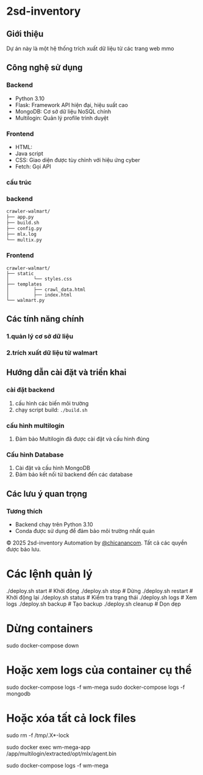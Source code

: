 # 2sd-inventory
## Giới thiệu
Dự án này là một hệ thống trích xuất dữ liệu từ các trang web mmo
## Công nghệ sử dụng
### Backend
- Python 3.10
- Flask: Framework API hiện đại, hiệu suất cao
- MongoDB: Cơ sở dữ liệu NoSQL chính
- Multilogin: Quản lý profile trình duyệt
### Frontend
- HTML:
- Java script
- CSS: Giao diện được tùy chỉnh với hiệu ứng cyber
- Fetch: Gọi API

### cấu trúc

### backend
```README.md
crawler-walmart/
├── app.py
├── build.sh
├── config.py
├── mlx.log
└── multix.py
```

### Frontend
```
crawler-walmart/
├── static
│         └── styles.css
├── templates
│         ├── crawl_data.html
│         ├── index.html
└── walmart.py
```

## Các tính năng chính
### 1.quản lý cơ sở dữ liệu
### 2.trích xuất dữ liệu từ walmart

## Hướng dẫn cài đặt và triển khai
### cài đặt backend
1. cấu hình các biến môi trường
2. chạy script build: `./build.sh`

### cấu hình multilogin
1. Đảm bảo Multilogin đã được cài đặt và cấu hình đúng

### Cấu hình Database
1. Cài đặt và cấu hình MongoDB
3. Đảm bảo kết nối từ backend đến các database

## Các lưu ý quan trọng
### Tương thích
- Backend chạy trên Python 3.10
- Conda được sử dụng để đảm bảo môi trường nhất quán


© 2025 2sd-inventory Automation by [@chicanancom](https://github.com/chicanancom). Tất cả các quyền được bảo lưu.

# Các lệnh quản lý
./deploy.sh start      # Khởi động
./deploy.sh stop       # Dừng
./deploy.sh restart    # Khởi động lại
./deploy.sh status     # Kiểm tra trạng thái
./deploy.sh logs       # Xem logs
./deploy.sh backup     # Tạo backup
./deploy.sh cleanup    # Dọn dẹp

# Dừng containers
sudo docker-compose down

# Hoặc xem logs của container cụ thể
sudo docker-compose logs -f wm-mega
sudo docker-compose logs -f mongodb

# Hoặc xóa tất cả lock files
sudo rm -f /tmp/.X*-lock

sudo docker exec wm-mega-app /app/multilogin/extracted/opt/mlx/agent.bin

sudo docker-compose logs -f wm-mega